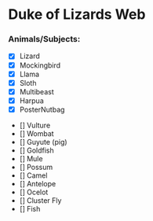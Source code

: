 # Duke of Lizards Web

### Animals/Subjects:
- [x] Lizard
- [x] Mockingbird
- [x] Llama
- [x] Sloth
- [x] Multibeast
- [x] Harpua
- [x] PosterNutbag
- [] Vulture
- [] Wombat
- [] Guyute (pig)
- [] Goldfish
- [] Mule
- [] Possum
- [] Camel
- [] Antelope
- [] Ocelot
- [] Cluster Fly
- [] Fish
